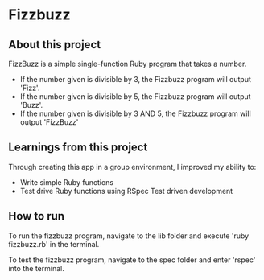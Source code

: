 # Fizzbuzz


## About this project
FizzBuzz is a simple single-function Ruby program that takes a number.
- If the number given is divisible by 3, the Fizzbuzz program will output 'Fizz'.
- If the number given is divisible by 5, the Fizzbuzz program will output 'Buzz'.
- If the number given is divisible by 3 AND 5, the Fizzbuzz program will output 'FizzBuzz'

## Learnings from this project
Through creating this app in a group environment, I improved my ability to:
- Write simple Ruby functions
- Test drive Ruby functions using RSpec Test driven development

## How to run
To run the fizzbuzz program, navigate to the lib folder and execute 'ruby fizzbuzz.rb' in the terminal.

To test the fizzbuzz program, navigate to the spec folder and enter 'rspec' into the terminal.
